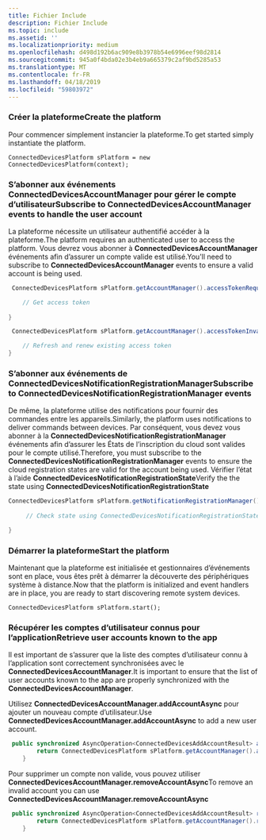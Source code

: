 ```yaml
---
title: Fichier Include
description: Fichier Include
ms.topic: include
ms.assetid: ''
ms.localizationpriority: medium
ms.openlocfilehash: d498d192b6ac909e8b3978b54e6996eef98d2814
ms.sourcegitcommit: 945a0f4bda02e3b4eb9a665379c2af9bd5285a53
ms.translationtype: MT
ms.contentlocale: fr-FR
ms.lasthandoff: 04/18/2019
ms.locfileid: "59803972"
---
```

### <a name="create-the-platform"></a><span data-ttu-id="5f17e-103">Créer la plateforme</span><span class="sxs-lookup"><span data-stu-id="5f17e-103">Create the platform</span></span>


<span data-ttu-id="5f17e-104">Pour commencer simplement instancier la plateforme.</span><span class="sxs-lookup"><span data-stu-id="5f17e-104">To get started simply instantiate the platform.</span></span>

`ConnectedDevicesPlatform sPlatform = new ConnectedDevicesPlatform(context);`

### <a name="subscribe-to-connecteddevicesaccountmanager-events-to-handle-the-user-account"></a><span data-ttu-id="5f17e-105">S’abonner aux événements ConnectedDevicesAccountManager pour gérer le compte d’utilisateur</span><span class="sxs-lookup"><span data-stu-id="5f17e-105">Subscribe to ConnectedDevicesAccountManager events to handle the user account</span></span> 

<span data-ttu-id="5f17e-106">La plateforme nécessite un utilisateur authentifié accéder à la plateforme.</span><span class="sxs-lookup"><span data-stu-id="5f17e-106">The platform requires an authenticated user to access the platform.</span></span>  <span data-ttu-id="5f17e-107">Vous devrez vous abonner à **ConnectedDevicesAccountManager** événements afin d’assurer un compte valide est utilisé.</span><span class="sxs-lookup"><span data-stu-id="5f17e-107">You'll need to subscribe to **ConnectedDevicesAccountManager** events to ensure a valid account is being used.</span></span> 

```Java
 ConnectedDevicesPlatform sPlatform.getAccountManager().accessTokenRequested().subscribe((accountManager, args) -> {

    // Get access token
                 
}
```

```Java
 ConnectedDevicesPlatform sPlatform.getAccountManager().accessTokenInvalidated().subscribe((accountManager, args) -> {

    // Refresh and renew existing access token
}
```


### <a name="subscribe-to-connecteddevicesnotificationregistrationmanager-events"></a><span data-ttu-id="5f17e-108">S’abonner aux événements de ConnectedDevicesNotificationRegistrationManager</span><span class="sxs-lookup"><span data-stu-id="5f17e-108">Subscribe to ConnectedDevicesNotificationRegistrationManager events</span></span>

<span data-ttu-id="5f17e-109">De même, la plateforme utilise des notifications pour fournir des commandes entre les appareils.</span><span class="sxs-lookup"><span data-stu-id="5f17e-109">Similarly, the platform uses notifications to deliver commands between devices.</span></span>  <span data-ttu-id="5f17e-110">Par conséquent, vous devez vous abonner à la **ConnectedDevicesNotificationRegistrationManager** événements afin d’assurer les États de l’inscription du cloud sont valides pour le compte utilisé.</span><span class="sxs-lookup"><span data-stu-id="5f17e-110">Therefore, you must subscribe to the **ConnectedDevicesNotificationRegistrationManager** events to ensure the cloud registration states are valid for the account being used.</span></span>  <span data-ttu-id="5f17e-111">Vérifier l’état à l’aide **ConnectedDevicesNotificationRegistrationState**</span><span class="sxs-lookup"><span data-stu-id="5f17e-111">Verify the the state using **ConnectedDevicesNotificationRegistrationState**</span></span>

```Java
ConnectedDevicesPlatform sPlatform.getNotificationRegistrationManager().notificationRegistrationStateChanged().subscribe((notificationRegistrationManager, args) -> {
    
     // Check state using ConnectedDevicesNotificationRegistrationState enum

}
```
### <a name="start-the-platform"></a><span data-ttu-id="5f17e-112">Démarrer la plateforme</span><span class="sxs-lookup"><span data-stu-id="5f17e-112">Start the platform</span></span>
<span data-ttu-id="5f17e-113">Maintenant que la plateforme est initialisée et gestionnaires d’événements sont en place, vous êtes prêt à démarrer la découverte des périphériques système à distance.</span><span class="sxs-lookup"><span data-stu-id="5f17e-113">Now that the platform is initialized and event handlers are in place, you are ready to start discovering remote system devices.</span></span>  

`ConnectedDevicesPlatform sPlatform.start();`

### <a name="retrieve-user-accounts-known-to-the-app"></a><span data-ttu-id="5f17e-114">Récupérer les comptes d’utilisateur connus pour l’application</span><span class="sxs-lookup"><span data-stu-id="5f17e-114">Retrieve user accounts known to the app</span></span>

<span data-ttu-id="5f17e-115">Il est important de s’assurer que la liste des comptes d’utilisateur connu à l’application sont correctement synchronisées avec le **ConnectedDevicesAccountManager**.</span><span class="sxs-lookup"><span data-stu-id="5f17e-115">It is important to ensure that the list of user accounts known to the app are properly synchronized with the **ConnectedDevicesAccountManager**.</span></span>

<span data-ttu-id="5f17e-116">Utilisez **ConnectedDevicesAccountManager.addAccountAsync** pour ajouter un nouveau compte d’utilisateur.</span><span class="sxs-lookup"><span data-stu-id="5f17e-116">Use **ConnectedDevicesAccountManager.addAccountAsync** to add a new user account.</span></span>

```Java
 public synchronized AsyncOperation<ConnectedDevicesAddAccountResult> addAccountToAccountManagerAsync(ConnectedDevicesAccount account) {
        return ConnectedDevicesPlatform sPlatform.getAccountManager().addAccountAsync(account);
    }
```

<span data-ttu-id="5f17e-117">Pour supprimer un compte non valide, vous pouvez utiliser **ConnectedDevicesAccountManager.removeAccountAsync**</span><span class="sxs-lookup"><span data-stu-id="5f17e-117">To remove an invalid account you can use **ConnectedDevicesAccountManager.removeAccountAsync**</span></span>

```Java
 public synchronized AsyncOperation<ConnectedDevicesAddAccountResult> removeAccountToAccountManagerAsync(ConnectedDevicesAccount account) {
        return ConnectedDevicesPlatform sPlatform.getAccountManager().removeAccountAsync(account);
    }
```